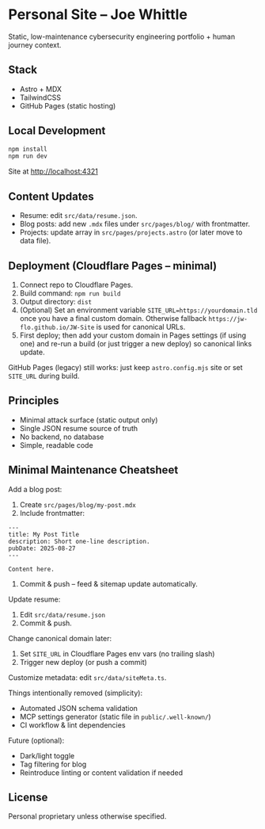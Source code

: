 # Personal Site – Joe Whittle

Static, low-maintenance cybersecurity engineering portfolio + human journey context.

## Stack

- Astro + MDX
- TailwindCSS
- GitHub Pages (static hosting)

## Local Development

```bash
npm install
npm run dev
```

Site at <http://localhost:4321>

## Content Updates

- Resume: edit `src/data/resume.json`.
- Blog posts: add new `.mdx` files under `src/pages/blog/` with frontmatter.
- Projects: update array in `src/pages/projects.astro` (or later move to data file).

## Deployment (Cloudflare Pages – minimal)

1. Connect repo to Cloudflare Pages.
2. Build command: `npm run build`
3. Output directory: `dist`
4. (Optional) Set an environment variable `SITE_URL=https://yourdomain.tld` once you have a final custom domain. Otherwise fallback `https://jw-flo.github.io/JW-Site` is used for canonical URLs.
5. First deploy; then add your custom domain in Pages settings (if using one) and re-run a build (or just trigger a new deploy) so canonical links update.

GitHub Pages (legacy) still works: just keep `astro.config.mjs` site or set `SITE_URL` during build.

## Principles

- Minimal attack surface (static output only)
- Single JSON resume source of truth
- No backend, no database
- Simple, readable code

## Minimal Maintenance Cheatsheet

Add a blog post:

1. Create `src/pages/blog/my-post.mdx`
2. Include frontmatter:

```mdx
---
title: My Post Title
description: Short one-line description.
pubDate: 2025-08-27
---

Content here.
```

1. Commit & push – feed & sitemap update automatically.

Update resume:

1. Edit `src/data/resume.json`
2. Commit & push.

Change canonical domain later:

1. Set `SITE_URL` in Cloudflare Pages env vars (no trailing slash)
2. Trigger new deploy (or push a commit)

Customize metadata: edit `src/data/siteMeta.ts`.

Things intentionally removed (simplicity):

- Automated JSON schema validation
- MCP settings generator (static file in `public/.well-known/`)
- CI workflow & lint dependencies

Future (optional):

- Dark/light toggle
- Tag filtering for blog
- Reintroduce linting or content validation if needed

## License

Personal proprietary unless otherwise specified.
